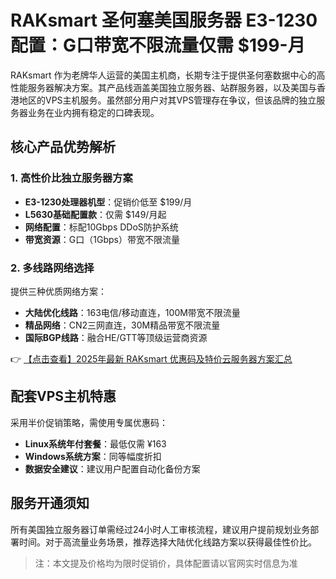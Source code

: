 # RAKsmart 圣何塞美国服务器 E3-1230 配置：G口带宽不限流量仅需 $199-月

RAKsmart 作为老牌华人运营的美国主机商，长期专注于提供圣何塞数据中心的高性能服务器解决方案。其产品线涵盖美国独立服务器、站群服务器，以及美国与香港地区的VPS主机服务。虽然部分用户对其VPS管理存在争议，但该品牌的独立服务器业务在业内拥有稳定的口碑表现。

## 核心产品优势解析

### 1. 高性价比独立服务器方案
- **E3-1230处理器机型**：促销价低至 $199/月
- **L5630基础配置款**：仅需 $149/月起
- **网络配置**：标配10Gbps DDoS防护系统
- **带宽资源**：G口（1Gbps）带宽不限流量

### 2. 多线路网络选择
提供三种优质网络方案：
- **大陆优化线路**：163电信/移动直连，100M带宽不限流量
- **精品网络**：CN2三网直连，30M精品带宽不限流量
- **国际BGP线路**：融合HE/GTT等顶级运营商资源

👉 [【点击查看】2025年最新 RAKsmart 优惠码及特价云服务器方案汇总](https://bit.ly/raksmart)

## 配套VPS主机特惠
采用半价促销策略，需使用专属优惠码：
- **Linux系统年付套餐**：最低仅需 ¥163
- **Windows系统方案**：同等幅度折扣
- **数据安全建议**：建议用户配置自动化备份方案

## 服务开通须知
所有美国独立服务器订单需经过24小时人工审核流程，建议用户提前规划业务部署时间。对于高流量业务场景，推荐选择大陆优化线路方案以获得最佳性价比。

> 注：本文提及价格均为限时促销价，具体配置请以官网实时信息为准
